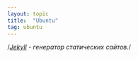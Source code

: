 ```yaml
---
layout: topic
title:  "Ubuntu"
tag: ubuntu
---
```



/*[Jekyll](https://jekyllrb.com/) - генератор статических сайтов.*/

